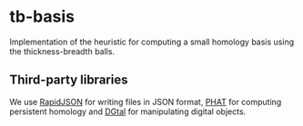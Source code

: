 # tb-basis

Implementation of the heuristic for computing a small homology basis using the thickness-breadth balls.

## Third-party libraries
We use [RapidJSON](https://rapidjson.org/) for writing files in JSON format, [PHAT](https://bitbucket.org/phat-code/phat) for computing persistent homology and [DGtal](https://dgtal.org/) for manipulating digital objects.
